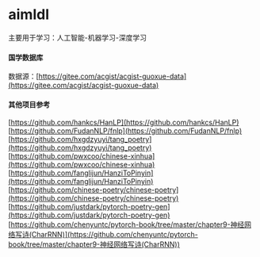 # aimldl
主要用于学习：人工智能-机器学习-深度学习<br />

#### 国学数据库
数据源：[https://gitee.com/acgist/acgist-guoxue-data](https://gitee.com/acgist/acgist-guoxue-data)

#### 其他项目参考
[https://github.com/hankcs/HanLP](https://github.com/hankcs/HanLP)<br />
[https://github.com/FudanNLP/fnlp](https://github.com/FudanNLP/fnlp)<br />
[https://github.com/hxgdzyuyi/tang_poetry](https://github.com/hxgdzyuyi/tang_poetry)<br />
[https://github.com/pwxcoo/chinese-xinhua](https://github.com/pwxcoo/chinese-xinhua)<br />
[https://github.com/fanglijun/HanziToPinyin](https://github.com/fanglijun/HanziToPinyin)<br />
[https://github.com/chinese-poetry/chinese-poetry](https://github.com/chinese-poetry/chinese-poetry)<br />
[https://github.com/justdark/pytorch-poetry-gen](https://github.com/justdark/pytorch-poetry-gen)<br />
[https://github.com/chenyuntc/pytorch-book/tree/master/chapter9-神经网络写诗(CharRNN)](https://github.com/chenyuntc/pytorch-book/tree/master/chapter9-神经网络写诗(CharRNN))<br />

